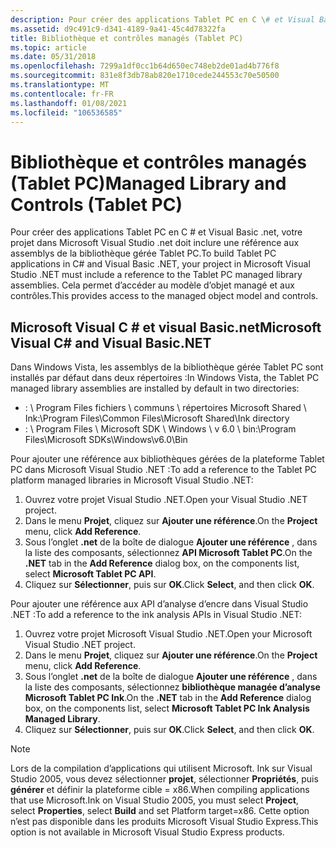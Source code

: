 ```yaml
---
description: Pour créer des applications Tablet PC en C \# et Visual Basic .net, votre projet dans Microsoft Visual Studio .net doit inclure une référence aux assemblys de la bibliothèque gérée Tablet PC. Cela permet d’accéder au modèle d’objet managé et aux contrôles.
ms.assetid: d9c491c9-d341-4189-9a41-45c4d78322fa
title: Bibliothèque et contrôles managés (Tablet PC)
ms.topic: article
ms.date: 05/31/2018
ms.openlocfilehash: 7299a1df0cc1b64d650ec748eb2de01ad4b776f8
ms.sourcegitcommit: 831e8f3db78ab820e1710cede244553c70e50500
ms.translationtype: MT
ms.contentlocale: fr-FR
ms.lasthandoff: 01/08/2021
ms.locfileid: "106536585"
---
```

# <a name="managed-library-and-controls-tablet-pc"></a><span data-ttu-id="0ce13-104">Bibliothèque et contrôles managés (Tablet PC)</span><span class="sxs-lookup"><span data-stu-id="0ce13-104">Managed Library and Controls (Tablet PC)</span></span>

<span data-ttu-id="0ce13-105">Pour créer des applications Tablet PC en C \# et Visual Basic .net, votre projet dans Microsoft Visual Studio .net doit inclure une référence aux assemblys de la bibliothèque gérée Tablet PC.</span><span class="sxs-lookup"><span data-stu-id="0ce13-105">To build Tablet PC applications in C\# and Visual Basic .NET, your project in Microsoft Visual Studio .NET must include a reference to the Tablet PC managed library assemblies.</span></span> <span data-ttu-id="0ce13-106">Cela permet d’accéder au modèle d’objet managé et aux contrôles.</span><span class="sxs-lookup"><span data-stu-id="0ce13-106">This provides access to the managed object model and controls.</span></span>

## <a name="microsoft-visual-c-and-visual-basicnet"></a><span data-ttu-id="0ce13-107">Microsoft Visual C \# et visual Basic.net</span><span class="sxs-lookup"><span data-stu-id="0ce13-107">Microsoft Visual C\# and Visual Basic.NET</span></span>

<span data-ttu-id="0ce13-108">Dans Windows Vista, les assemblys de la bibliothèque gérée Tablet PC sont installés par défaut dans deux répertoires :</span><span class="sxs-lookup"><span data-stu-id="0ce13-108">In Windows Vista, the Tablet PC managed library assemblies are installed by default in two directories:</span></span>

-   <span data-ttu-id="0ce13-109"><systemdrive>: \\ Program Files fichiers \\ communs \\ répertoires Microsoft Shared \\ Ink</span><span class="sxs-lookup"><span data-stu-id="0ce13-109"><systemdrive>:\\Program Files\\Common Files\\Microsoft Shared\\Ink directory</span></span>
-   <span data-ttu-id="0ce13-110"><systemdrive>: \\ Program Files \\ Microsoft SDK \\ Windows \\ v 6.0 \\ bin</span><span class="sxs-lookup"><span data-stu-id="0ce13-110"><systemdrive>:\\Program Files\\Microsoft SDKs\\Windows\\v6.0\\Bin</span></span>

<span data-ttu-id="0ce13-111">Pour ajouter une référence aux bibliothèques gérées de la plateforme Tablet PC dans Microsoft Visual Studio .NET :</span><span class="sxs-lookup"><span data-stu-id="0ce13-111">To add a reference to the Tablet PC platform managed libraries in Microsoft Visual Studio .NET:</span></span>

1.  <span data-ttu-id="0ce13-112">Ouvrez votre projet Visual Studio .NET.</span><span class="sxs-lookup"><span data-stu-id="0ce13-112">Open your Visual Studio .NET project.</span></span>
2.  <span data-ttu-id="0ce13-113">Dans le menu **Projet**, cliquez sur **Ajouter une référence**.</span><span class="sxs-lookup"><span data-stu-id="0ce13-113">On the **Project** menu, click **Add Reference**.</span></span>
3.  <span data-ttu-id="0ce13-114">Sous l’onglet **.net** de la boîte de dialogue **Ajouter une référence** , dans la liste des composants, sélectionnez **API Microsoft Tablet PC**.</span><span class="sxs-lookup"><span data-stu-id="0ce13-114">On the **.NET** tab in the **Add Reference** dialog box, on the components list, select **Microsoft Tablet PC API**.</span></span>
4.  <span data-ttu-id="0ce13-115">Cliquez sur **Sélectionner**, puis sur **OK**.</span><span class="sxs-lookup"><span data-stu-id="0ce13-115">Click **Select**, and then click **OK**.</span></span>

<span data-ttu-id="0ce13-116">Pour ajouter une référence aux API d’analyse d’encre dans Visual Studio .NET :</span><span class="sxs-lookup"><span data-stu-id="0ce13-116">To add a reference to the ink analysis APIs in Visual Studio .NET:</span></span>

1.  <span data-ttu-id="0ce13-117">Ouvrez votre projet Microsoft Visual Studio .NET.</span><span class="sxs-lookup"><span data-stu-id="0ce13-117">Open your Microsoft Visual Studio .NET project.</span></span>
2.  <span data-ttu-id="0ce13-118">Dans le menu **Projet**, cliquez sur **Ajouter une référence**.</span><span class="sxs-lookup"><span data-stu-id="0ce13-118">On the **Project** menu, click **Add Reference**.</span></span>
3.  <span data-ttu-id="0ce13-119">Sous l’onglet **.net** de la boîte de dialogue **Ajouter une référence** , dans la liste des composants, sélectionnez **bibliothèque managée d’analyse Microsoft Tablet PC Ink**.</span><span class="sxs-lookup"><span data-stu-id="0ce13-119">On the **.NET** tab in the **Add Reference** dialog box, on the components list, select **Microsoft Tablet PC Ink Analysis Managed Library**.</span></span>
4.  <span data-ttu-id="0ce13-120">Cliquez sur **Sélectionner**, puis sur **OK**.</span><span class="sxs-lookup"><span data-stu-id="0ce13-120">Click **Select**, and then click **OK**.</span></span>

> [!Note]  
> <span data-ttu-id="0ce13-121">Lors de la compilation d’applications qui utilisent Microsoft. Ink sur Visual Studio 2005, vous devez sélectionner **projet**, sélectionner **Propriétés**, puis **générer** et définir la plateforme cible = x86.</span><span class="sxs-lookup"><span data-stu-id="0ce13-121">When compiling applications that use Microsoft.Ink on Visual Studio 2005, you must select **Project**, select **Properties**, select **Build** and set Platform target=x86.</span></span> <span data-ttu-id="0ce13-122">Cette option n’est pas disponible dans les produits Microsoft Visual Studio Express.</span><span class="sxs-lookup"><span data-stu-id="0ce13-122">This option is not available in Microsoft Visual Studio Express products.</span></span>

 

 

 



